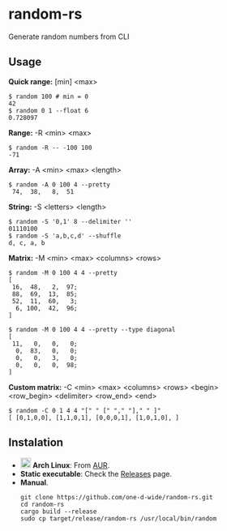 # random-rs
Generate random numbers from CLI

## Usage

**Quick range:** \[min\] \<max\>
```fish
$ random 100 # min = 0
42
$ random 0 1 --float 6
0.728097
```

**Range:** -R \<min\> \<max\>
```fish
$ random -R -- -100 100
-71
```

**Array:** -A \<min\> \<max\> \<length\>
```fish
$ random -A 0 100 4 --pretty
 74,  38,   8,  51
```

**String:** -S \<letters\> \<length\>
```fish
$ random -S '0,1' 8 --delimiter ''
01110100
$ random -S 'a,b,c,d' --shuffle
d, c, a, b
```


**Matrix:** -M \<min\> \<max\> \<columns\> \<rows\>
```fish
$ random -M 0 100 4 4 --pretty
[
 16,  48,   2,  97;
 88,  69,  13,  85;
 52,  11,  60,   3;
  6, 100,  42,  96;
]

$ random -M 0 100 4 4 --pretty --type diagonal
[
 11,   0,   0,   0;
  0,  83,   0,   0;
  0,   0,   3,   0;
  0,   0,   0,  98;
]
```

**Custom matrix:** -C \<min\> \<max\> \<columns\> \<rows\> \<begin\> \<row_begin\> \<delimiter\> \<row_end\> \<end\>
```fish
$ random -C 0 1 4 4 "[" " [" "," "]," " ]"
[ [0,1,0,0], [1,1,0,1], [0,0,0,1], [1,0,1,0], ]
```

## Instalation
- <img src="https://www.monitorix.org/imgs/archlinux.png" weight="20" height="20"> **Arch Linux**: From [AUR](https://aur.archlinux.org/packages/random-rs).
- **Static executable**: Check the [Releases](https://github.com/one-d-wide/random-rs/releases) page.
- **Manual**.
  ```shell
  git clone https://github.com/one-d-wide/random-rs.git
  cd random-rs
  cargo build --release
  sudo cp target/release/random-rs /usr/local/bin/random
  ```
